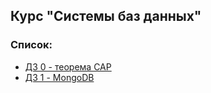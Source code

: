## Курс "Системы баз данных"

### Список:

- [ДЗ 0 - теорема CAP](HW_0.md)
- [ДЗ 1 - MongoDB](HW_1.md)